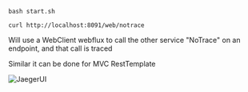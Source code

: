 ```
bash start.sh

curl http://localhost:8091/web/notrace
```

Will use a WebClient webflux to call the other service "NoTrace" on an endpoint, and that call is traced

Similar it can be done for MVC RestTemplate

![JaegerUI](https://i.imgur.com/J4LmlQt.png)

